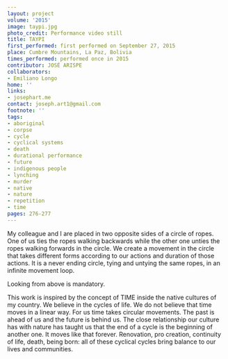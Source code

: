 ```yaml
---
layout: project
volume: '2015'
image: taypi.jpg
photo_credit: Performance video still
title: TAYPI
first_performed: first performed on September 27, 2015
place: Cumbre Mountains, La Paz, Bolivia
times_performed: performed once in 2015
contributor: JOSÉ ARISPE
collaborators:
- Emiliano Longo
home: ''
links:
- josephart.me
contact: joseph.art1@gmail.com
footnote: ''
tags:
- aboriginal
- corpse
- cycle
- cyclical systems
- death
- durational performance
- future
- indigenous people
- lynching
- murder
- native
- nature
- repetition
- time
pages: 276-277
---
```


My colleague and I are placed in two opposite sides of a circle of ropes. One of us ties the ropes walking backwards while the other one unties the ropes walking forwards in the circle. We create a movement in the circle that takes different forms according to our actions and duration of those actions. It is a never ending circle, tying and untying the same ropes, in an infinite movement loop.

Looking from above is mandatory.

This work is inspired by the concept of TIME inside the native cultures of my country. We believe in the cycles of life. We do not believe that time moves in a linear way. For us time takes circular movements. The past is ahead of us and the future is behind us. The close relationship our culture has with nature has taught us that the end of a cycle is the beginning of another one. It moves like that forever. Renovation, pro creation, continuity of life, death, being born: all of these cyclical cycles bring balance to our lives and communities.
